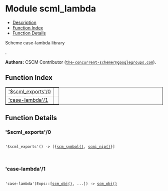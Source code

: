

# Module scml_lambda #
* [Description](#description)
* [Function Index](#index)
* [Function Details](#functions)

<p>Scheme case-lambda library</p>.

__Authors:__ CSCM Contributor ([`the-concurrent-schemer@googlegroups.com`](mailto:the-concurrent-schemer@googlegroups.com)).

<a name="index"></a>

## Function Index ##


<table width="100%" border="1" cellspacing="0" cellpadding="2" summary="function index"><tr><td valign="top"><a href="#%24scml_exports-0">'$scml_exports'/0</a></td><td></td></tr><tr><td valign="top"><a href="#case-lambda-1">'case-lambda'/1</a></td><td></td></tr></table>


<a name="functions"></a>

## Function Details ##

<a name="%24scml_exports-0"></a>

### '$scml_exports'/0 ###

<pre><code>
'$scml_exports'() -&gt; [{<a href="#type-scm_symbol">scm_symbol()</a>, <a href="#type-scmi_nip">scmi_nip()</a>}]
</code></pre>
<br />

<a name="case-lambda-1"></a>

### 'case-lambda'/1 ###

<pre><code>
'case-lambda'(Exps::[<a href="#type-scm_obj">scm_obj()</a>, ...]) -&gt; <a href="#type-scm_obj">scm_obj()</a>
</code></pre>
<br />

